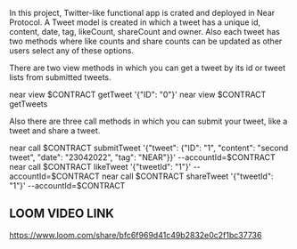 In this project, Twitter-like functional app is crated and deployed in Near Protocol.
A Tweet model is created in which a tweet has a unique id, content, date, tag, likeCount, shareCount and owner. Also each tweet has two methods where like counts and share counts can be updated as other users select any of these options.

There are two view methods in which you can get a tweet by its id or tweet lists from submitted tweets.

near view $CONTRACT getTweet '{"ID": "0"}'
near view $CONTRACT getTweets

Also there are three call methods in which you can submit your tweet, like a tweet and share a tweet.

near call $CONTRACT submitTweet '{"tweet": {"ID": "1", "content": "second tweet", "date": "23042022", "tag": "NEAR"}}' --accountId=$CONTRACT
near call $CONTRACT likeTweet '{"tweetId": "1"}' --accountId=$CONTRACT
near call $CONTRACT shareTweet '{"tweetId": "1"}' --accountId=$CONTRACT

## LOOM VIDEO LINK
https://www.loom.com/share/bfc6f969d41c49b2832e0c2f1bc37736